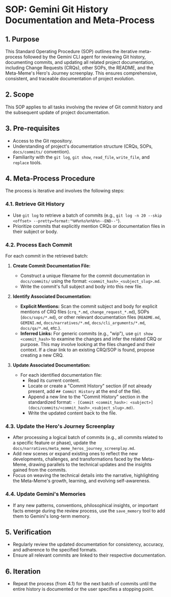 # SOP: Gemini Git History Documentation and Meta-Process

## 1. Purpose
This Standard Operating Procedure (SOP) outlines the iterative meta-process followed by the Gemini CLI agent for reviewing Git history, documenting commits, and updating all related project documentation, including Change Requests (CRQs), other SOPs, the README, and the Meta-Meme's Hero's Journey screenplay. This ensures comprehensive, consistent, and traceable documentation of project evolution.

## 2. Scope
This SOP applies to all tasks involving the review of Git commit history and the subsequent update of project documentation.

## 3. Pre-requisites
*   Access to the Git repository.
*   Understanding of project's documentation structure (CRQs, SOPs, `docs/commits/` convention).
*   Familiarity with the `git log`, `git show`, `read_file`, `write_file`, and `replace` tools.

## 4. Meta-Process Procedure

The process is iterative and involves the following steps:

### 4.1. Retrieve Git History
*   Use `git log` to retrieve a batch of commits (e.g., `git log -n 20 --skip <offset> --pretty=format:"%H%n%s%n%b%n--END--"`).
*   Prioritize commits that explicitly mention CRQs or documentation files in their subject or body.

### 4.2. Process Each Commit
For each commit in the retrieved batch:

1.  **Create Commit Documentation File:**
    *   Construct a unique filename for the commit documentation in `docs/commits/` using the format: `<commit_hash>_<subject_slug>.md`.
    *   Write the commit's full subject and body into this new file.

2.  **Identify Associated Documentation:**
    *   **Explicit Mentions:** Scan the commit subject and body for explicit mentions of CRQ files (`crq_*.md`, `change_request_*.md`), SOPs (`docs/sops/*.md`), or other relevant documentation files (`README.md`, `GEMINI.md`, `docs/narratives/*.md`, `docs/cli_arguments/*.md`, `docs/qa/*.md`, etc.).
    *   **Inferred Links:** For generic commits (e.g., "wip"), use `git show <commit_hash>` to examine the changes and infer the related CRQ or purpose. This may involve looking at the files changed and their context. If a clear link to an existing CRQ/SOP is found, propose creating a new CRQ.

3.  **Update Associated Documentation:**
    *   For each identified documentation file:
        *   Read its current content.
        *   Locate or create a "Commit History" section (if not already present, add `## Commit History` at the end of the file).
        *   Append a new line to the "Commit History" section in the standardized format: `- [Commit <commit_hash>: <subject>](docs/commits/<commit_hash>_<subject_slug>.md)`.
        *   Write the updated content back to the file.

### 4.3. Update the Hero's Journey Screenplay
*   After processing a logical batch of commits (e.g., all commits related to a specific feature or phase), update the `docs/narratives/meta_meme_heros_journey_screenplay.md`.
*   Add new scenes or expand existing ones to reflect the new developments, challenges, and transformations faced by the Meta-Meme, drawing parallels to the technical updates and the insights gained from the commits.
*   Focus on weaving the technical details into the narrative, highlighting the Meta-Meme's growth, learning, and evolving self-awareness.

### 4.4. Update Gemini's Memories
*   If any new patterns, conventions, philosophical insights, or important facts emerge during the review process, use the `save_memory` tool to add them to Gemini's long-term memory.

## 5. Verification
*   Regularly review the updated documentation for consistency, accuracy, and adherence to the specified formats.
*   Ensure all relevant commits are linked to their respective documentation.

## 6. Iteration
*   Repeat the process (from 4.1) for the next batch of commits until the entire history is documented or the user specifies a stopping point.
